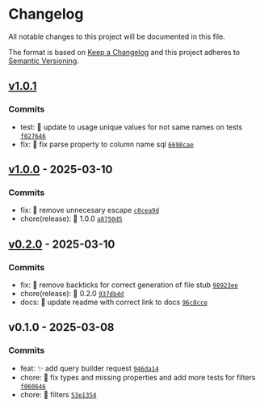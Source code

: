 # Changelog

All notable changes to this project will be documented in this file.

The format is based on [Keep a Changelog](https://keepachangelog.com/en/1.0.0/)
and this project adheres to [Semantic Versioning](https://semver.org/spec/v2.0.0.html).

## [v1.0.1](https://luffynando.github.com/eienjs/adonisjs-api-query/compare/v1.0.0...v1.0.1)

### Commits

- test: :test_tube: update to usage unique values for not same names on tests [`f027646`](https://luffynando.github.com/eienjs/adonisjs-api-query/commit/f0276467c6aa2d36836bcf6786f06409c5d42d48)
- fix: :bug: fix parse property to column name sql [`6698cae`](https://luffynando.github.com/eienjs/adonisjs-api-query/commit/6698cae31e66591e8cb05219b361ffb45c762918)

## [v1.0.0](https://luffynando.github.com/eienjs/adonisjs-api-query/compare/v0.2.0...v1.0.0) - 2025-03-10

### Commits

- fix: :bug: remove unnecesary escape [`c0cea9d`](https://luffynando.github.com/eienjs/adonisjs-api-query/commit/c0cea9d73bf14e3218c048d2d12ab88237c25383)
- chore(release): :tada: 1.0.0 [`a8750d5`](https://luffynando.github.com/eienjs/adonisjs-api-query/commit/a8750d520be17d5c858b7962a1a5e86989002253)

## [v0.2.0](https://luffynando.github.com/eienjs/adonisjs-api-query/compare/v0.1.0...v0.2.0) - 2025-03-10

### Commits

- fix: :bug: remove backticks for correct generation of file stub [`98923ee`](https://luffynando.github.com/eienjs/adonisjs-api-query/commit/98923eefdda25b341063286b0b5182a615e80cb0)
- chore(release): :tada: 0.2.0 [`937db4d`](https://luffynando.github.com/eienjs/adonisjs-api-query/commit/937db4dc677c586320c7c93671bab361f45905cc)
- docs: :memo: update readme with correct link to docs [`96c8cce`](https://luffynando.github.com/eienjs/adonisjs-api-query/commit/96c8cce901d81e41d9498fe1c8a028d7315f038c)

## v0.1.0 - 2025-03-08

### Commits

- feat: :sparkles: add query builder request [`946da14`](https://luffynando.github.com/eienjs/adonisjs-api-query/commit/946da145a55744e4ec243a76eb5fdd4febbdd9c3)
- chore: :construction: fix types and missing properties and add more tests for filters [`f060646`](https://luffynando.github.com/eienjs/adonisjs-api-query/commit/f060646b24736f705b4e2f4d5981b40d011f32ef)
- chore: :construction: filters [`53e1354`](https://luffynando.github.com/eienjs/adonisjs-api-query/commit/53e13546bfde8ebea5c83efe0cae62c9a80a8ae1)
